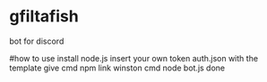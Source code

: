 # gfiltafish
bot for discord

#how to use
install node.js
insert your own token auth.json with the template give
cmd npm link winston
cmd node bot.js
done
